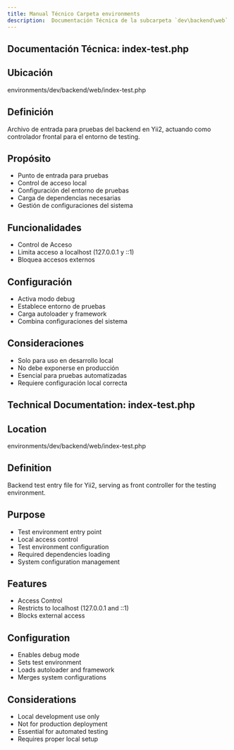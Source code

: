 ```yaml
---
title: Manual Técnico Carpeta environments
description:  Documentación Técnica de la subcarpeta `dev\backend\web`
---
```


## Documentación Técnica: index-test.php

## Ubicación
environments/dev/backend/web/index-test.php

## Definición
Archivo de entrada para pruebas del backend en Yii2, actuando como controlador frontal para el entorno de testing.

## Propósito
- Punto de entrada para pruebas
- Control de acceso local
- Configuración del entorno de pruebas
- Carga de dependencias necesarias
- Gestión de configuraciones del sistema

## Funcionalidades
- Control de Acceso
- Limita acceso a localhost (127.0.0.1 y ::1)
- Bloquea accesos externos

## Configuración
- Activa modo debug
- Establece entorno de pruebas
- Carga autoloader y framework
- Combina configuraciones del sistema

## Consideraciones
- Solo para uso en desarrollo local
- No debe exponerse en producción
- Esencial para pruebas automatizadas
- Requiere configuración local correcta

## Technical Documentation: index-test.php

## Location
environments/dev/backend/web/index-test.php

## Definition
Backend test entry file for Yii2, serving as front controller for the testing environment.

## Purpose
- Test environment entry point
- Local access control
- Test environment configuration
- Required dependencies loading
- System configuration management

## Features
- Access Control
- Restricts to localhost (127.0.0.1 and ::1)
- Blocks external access

## Configuration
- Enables debug mode
- Sets test environment
- Loads autoloader and framework
- Merges system configurations

## Considerations
- Local development use only
- Not for production deployment
- Essential for automated testing
- Requires proper local setup



